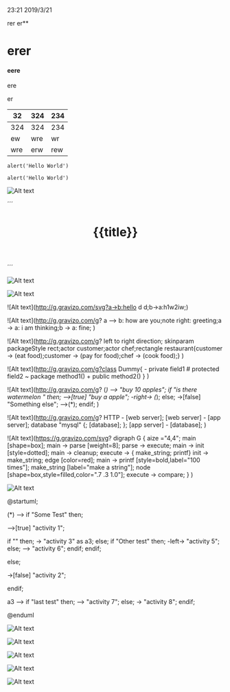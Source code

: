 ﻿23:21 2019/3/21

rer er**

# erer



#### eere

ere 

er 

| 32   | 324      | 234  |
| ---- | -------- | ---- |
| 324  | ![]()324 | 234  |
| ew   | wre      | wr   |
| wre  | erw      | rew  |



`alert('Hello World')`

`alert('Hello World')`



![Alt text](https://g.gravizo.com/svg?%40gravizosvg%0A%7B%0A%20%20%22svg%22%3A%20%7B%0A%20%20%20%20%22%40height%22%3A%20%22450%22%2C%0A%20%20%20%20%22%40width%22%3A%20%22450%22%2C%0A%20%20%20%20%22%40xmlns%22%3A%20%22http%3A%2F%2Fwww.w3.org%2F2000%2Fsvg%22%2C%0A%20%20%20%20%22path%22%3A%20%5B%0A%20%20%20%20%20%20%20%20%7B%20%22%40id%22%3A%20%22lineAB%22%2C%20%20%22%40d%22%3A%20%22M%20100%20350%20l%20150%20-300%22%2C%0A%20%20%20%20%20%20%20%20%22%40stroke%22%3A%20%22red%22%2C%20%20%22%40stroke-width%22%3A%20%223%22%2C%20%20%22%40fill%22%3A%20%22none%22%20%7D%2C%0A%20%20%20%20%20%20%7B%20%22%40id%22%3A%20%22lineBC%22%2C%20%20%22%40d%22%3A%20%22M%20250%2050%20l%20150%20300%22%2C%0A%20%20%20%20%20%20%20%20%22%40stroke%22%3A%20%22red%22%2C%20%20%22%40stroke-width%22%3A%20%223%22%2C%20%20%22%40fill%22%3A%20%22none%22%20%7D%2C%0A%20%20%20%20%20%20%7B%20%22%40d%22%3A%20%22M%20175%20200%20l%20150%200%22%2C%20%20%22%40stroke%22%3A%20%22green%22%2C%0A%20%20%20%20%20%20%20%20%22%40stroke-width%22%3A%20%223%22%2C%20%20%22%40fill%22%3A%20%22none%22%20%7D%2C%0A%20%20%20%20%20%20%7B%20%20%22%40d%22%3A%20%22M%20100%20350%20q%20150%20-300%20300%200%22%2C%0A%20%20%20%20%20%20%20%20%22%40stroke%22%3A%20%22blue%22%2C%20%20%22%40stroke-width%22%3A%20%225%22%2C%20%20%22%40fill%22%3A%20%22none%22%0A%20%20%20%20%20%20%7D%0A%20%20%20%20%5D%2C%0A%20%20%20%20%20%22g%22%3A%20%5B%0A%20%20%20%20%20%20%7B%20%22%40stroke%22%3A%20%22black%22%2C%20%20%22%40stroke-width%22%3A%20%223%22%2C%20%20%22%40fill%22%3A%20%22black%22%2C%0A%20%20%20%20%20%20%20%20%22circle%22%3A%20%5B%20%20%0A%20%20%20%20%20%20%20%20%20%20%20%20%7B%20%20%22%40id%22%3A%20%22pointA%22%2C%20%20%22%40cx%22%3A%20%22100%22%2C%20%20%22%40cy%22%3A%20%22350%22%2C%20%20%22%40r%22%3A%20%223%22%20%20%7D%2C%0A%20%20%20%20%20%20%20%20%20%20%20%20%7B%20%20%22%40id%22%3A%20%22pointB%22%2C%20%20%22%40cx%22%3A%20%22250%22%2C%20%20%22%40cy%22%3A%20%2250%22%2C%20%20%22%40r%22%3A%20%223%22%20%20%7D%2C%0A%20%20%20%20%20%20%20%20%20%20%7B%20%20%20%22%40id%22%3A%20%22pointC%22%2C%20%20%20%22%40cx%22%3A%20%22400%22%2C%20%20%22%40cy%22%3A%20%22350%22%2C%20%20%22%40r%22%3A%20%223%22%20%20%7D%0A%20%20%20%20%20%20%20%20%5D%0A%20%20%20%20%20%20%7D%2C%0A%20%20%20%20%20%20%7B%0A%20%20%20%20%20%20%20%20%22%40font-size%22%3A%20%2230%22%2C%20%20%22%40font-family%22%3A%20%22sans-serif%22%2C%20%22%40fill%22%3A%20%22black%22%2C%0A%20%20%20%20%20%20%20%20%22%40stroke%22%3A%20%22none%22%2C%20%20%22%40text-anchor%22%3A%20%22middle%22%2C%0A%20%20%20%20%20%20%20%20%22text%22%3A%20%5B%0A%20%20%20%20%20%20%20%20%20%20%20%20%7B%20%22%40x%22%3A%20%22100%22%2C%20%20%22%40y%22%3A%20%22350%22%2C%20%20%22%40dx%22%3A%20%22-30%22%2C%20%20%22%24%22%3A%20%22A%22%20%7D%2C%0A%20%20%20%20%20%20%20%20%20%20%20%20%7B%20%22%40x%22%3A%20%22250%22%2C%20%20%22%40y%22%3A%20%2250%22%2C%20%20%20%22%40dy%22%3A%20%22-10%22%2C%20%20%20%22%24%22%3A%20%22B%22%20%7D%2C%0A%20%20%20%20%20%20%20%20%20%20%20%20%7B%20%22%40x%22%3A%20%22400%22%2C%20%20%22%40y%22%3A%20%22350%22%2C%20%22%40dx%22%3A%20%2230%22%2C%20%20%22%24%22%3A%20%22C%22%20%7D%0A%20%20%20%20%20%20%20%20%5D%0A%20%20%20%20%20%20%7D%0A%20%20%20%20%5D%0A%20%20%7D%0A%7D )





´´´
<header>
    <h1>{{title}}</h1>
</header>
´´´

![Alt text](http://g.gravizo.com/g?a->b:hello;b->a:h1w2iw;)


![Alt text](http://g.gravizo.com/svg?a->b:hello;b->a:h1w2iw;)

![Alt text](http://g.gravizo.com/svg?a->b:hello d d;b->a:h1w2iw;)



![Alt text](http://g.gravizo.com/g?    a --> b: how are you;note right: greeting;a -> a: i am thinking;b -> a: fine;  )



![Alt text](http://g.gravizo.com/g?   left to right direction; skinparam packageStyle rect;actor customer;actor chef;rectangle restaurant{customer -> (eat food);customer -> (pay for food);chef -> (cook food);}  )



![Alt text](http://g.gravizo.com/g?class Dummy{ - private field1   # protected field2  ~ package method1()   + public method2() }  )


![Alt text](http://g.gravizo.com/g?  (*) --> "buy 10 apples"; if "is there watermelon " then; -->[true] "buy a apple"; -right-> (*); else; ->[false] "Something else"; -->(*); endif;  )


![Alt text](http://g.gravizo.com/g?  HTTP - [web server];  [web server] - [app server];  database "mysql" {;  [database];  }; [app server] - [database];   )

[^1]: sdsds
[^n]: sdsdsdsdss
[^7]: 5464646

[^6]: trtr dssd "sds"



![Alt text](https://g.gravizo.com/svg?
  digraph G {
    aize ="4,4";
    main [shape=box];
    main -> parse [weight=8];
    parse -> execute;
    main -> init [style=dotted];
    main -> cleanup;
    execute -> { make_string; printf}
    init -> make_string;
    edge [color=red];
    main -> printf [style=bold,label="100 times"];
    make_string [label="make a string"];
    node [shape=box,style=filled,color=".7 .3 1.0"];
    execute -> compare;
  }
)



![Alt text](https://g.gravizo.com/svg?%40startuml%3B%0A%0A(*)%20--%3E%20if%20%22Some%20Test%22%20then%3B%0A%0A%20%20--%3E%5Btrue%5D%20%22activity%201%22%3B%0A%0A%20%20if%20%22%22%20then%3B%0A%20%20%20%20-%3E%20%22activity%203%22%20as%20a3%3B%0A%20%20else%3B%0A%20%20%20%20if%20%22Other%20test%22%20then%3B%0A%20%20%20%20%20%20-left-%3E%20%22activity%205%22%3B%0A%20%20%20%20else%3B%0A%20%20%20%20%20%20--%3E%20%22activity%206%22%3B%0A%20%20%20%20endif%3B%0A%20%20endif%3B%0A%0Aelse%3B%0A%0A%20%20-%3E%5Bfalse%5D%20%22activity%202%22%3B%0A%0Aendif%3B%0A%0Aa3%20--%3E%20if%20%22last%20test%22%20then%3B%0A%20%20--%3E%20%22activity%207%22%3B%0Aelse%3B%0A%20%20-%3E%20%22activity%208%22%3B%0Aendif%3B%0A%0A%40enduml%20 )


@startuml;

(*) --> if "Some Test" then;

  -->[true] "activity 1";

  if "" then;
    -> "activity 3" as a3;
  else;
    if "Other test" then;
      -left-> "activity 5";
    else;
      --> "activity 6";
    endif;
  endif;

else;

  ->[false] "activity 2";

endif;

a3 --> if "last test" then;
  --> "activity 7";
else;
  -> "activity 8";
endif;

@enduml 

![Alt text](http://www.gravizo.com/img/1x1.png#)

![Alt text](https://g.gravizo.com/source/svg/thiisthemark5?https://raw.githubusercontent.com/testwind-cn/dpj/master/data.uml  )


![Alt text](https://g.gravizo.com/source/svg/thiisthemark2?https://raw.githubusercontent.com/testwind-cn/dpj/master/data.uml )

![Alt text](https://g.gravizo.com/source/svg/thiisthemark3?https://raw.githubusercontent.com/testwind-cn/dpj/master/data.uml )

![Alt text](https://g.gravizo.com/source/svg/thiisthemark4?https://raw.githubusercontent.com/testwind-cn/dpj/master/data.uml )




